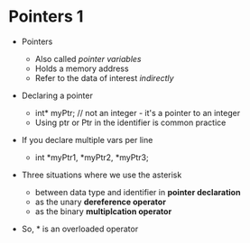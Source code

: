 # Pointers 1    

* Pointers
    * Also called *pointer variables*
    * Holds a memory address
    * Refer to the data of interest *indirectly*

* Declaring a pointer
    * int* myPtr; // not an integer - it's a pointer to an integer
    * Using ptr or Ptr in the identifier is common practice

* If you declare multiple vars per line
    * int *myPtr1, *myPtr2, *myPtr3;


* Three situations where we use the asterisk
    * between data type and identifier in **pointer declaration**
    * as the unary **dereference operator**
    * as the binary **multiplcation operator**

* So, * is an overloaded operator